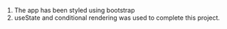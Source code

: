 
1. The app has been styled using bootstrap 
2. useState and conditional rendering was used to complete this project.
